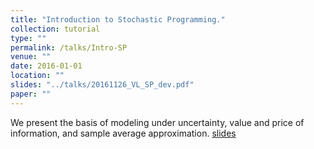 ```yaml
---
title: "Introduction to Stochastic Programming."
collection: tutorial
type: ""
permalink: /talks/Intro-SP
venue: ""
date: 2016-01-01
location: ""
slides: "../talks/20161126_VL_SP_dev.pdf"
paper: ""
---
```

We present the basis of modeling under uncertainty,
value and price of information, and sample average approximation.
[slides](../files/talks/20161126_VL_SP_dev.pdf)
